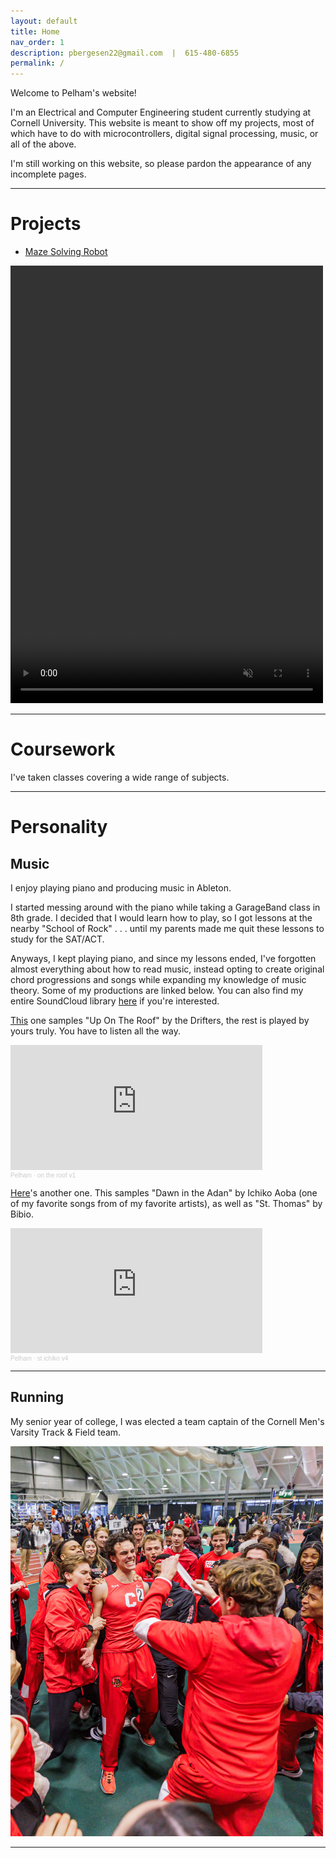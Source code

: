 ```yaml
---
layout: default
title: Home
nav_order: 1
description: pbergesen22@gmail.com  |  615-480-6855
permalink: /
---
```

Welcome to Pelham's website!

I'm an Electrical and Computer Engineering student currently studying at Cornell University. This website is meant to show off my projects, most of which have to do  with microcontrollers, digital signal processing, music, or all of the above. 

I'm still working on this website, so please pardon the appearance of any incomplete pages.


* * *

# Projects

- [Maze Solving Robot](LAB4.MD)
    
<video width="500" height="700" src="IMG_6084.mp4" type="video/mp4" preload="auto" autoplay muted loop>
</video>


* * *

# Coursework

I've taken classes covering a wide range of subjects.


* * * 

# Personality

## Music

I enjoy playing piano and producing music in Ableton. 

I started messing around with the piano while taking a GarageBand class in 8th grade. I decided that I would learn  how to play, so I got lessons at the nearby "School of Rock" . . . until my parents made me quit these lessons to study for the SAT/ACT. 

Anyways, I kept playing piano, and since my lessons ended, I've forgotten almost everything about how to read music, instead opting to create original chord progressions and songs while expanding my knowledge of music theory. Some of my productions are linked below. You can also find my entire SoundCloud library [here](https://soundcloud.com/pelhamb) if you're interested.

[This](https://on.soundcloud.com/Kyiva) one samples "Up On The Roof" by the Drifters, the rest is played by yours truly. You have to listen all the way.

<iframe width="80%" height="200" scrolling="no" frameborder="no" allow="autoplay" src="https://w.soundcloud.com/player/?url=https%3A//api.soundcloud.com/tracks/1656904323&color=%23ff5500&auto_play=false&hide_related=false&show_comments=true&show_user=true&show_reposts=false&show_teaser=true&visual=true"></iframe><div style="font-size: 10px; color: #cccccc;line-break: anywhere;word-break: normal;overflow: hidden;white-space: nowrap;text-overflow: ellipsis; font-family: Interstate,Lucida Grande,Lucida Sans Unicode,Lucida Sans,Garuda,Verdana,Tahoma,sans-serif;font-weight: 100;"><a href="https://soundcloud.com/pelhamb" title="Pelham" target="_blank" style="color: #cccccc; text-decoration: none;">Pelham</a> · <a href="https://soundcloud.com/pelhamb/on-the-roof-v1" title="on the roof v1" target="_blank" style="color: #cccccc; text-decoration: none;">on the roof v1</a></div>

[Here](https://on.soundcloud.com/e7UPp)'s another one. This samples "Dawn in the Adan" by Ichiko Aoba (one of my favorite songs from of my favorite artists), as well as "St. Thomas" by Bibio.

<iframe width="80%" height="200" scrolling="no" frameborder="no" allow="autoplay" src="https://w.soundcloud.com/player/?url=https%3A//api.soundcloud.com/tracks/1450834441&color=%23ff5500&auto_play=false&hide_related=false&show_comments=true&show_user=true&show_reposts=false&show_teaser=true&visual=true"></iframe><div style="font-size: 10px; color: #cccccc;line-break: anywhere;word-break: normal;overflow: hidden;white-space: nowrap;text-overflow: ellipsis; font-family: Interstate,Lucida Grande,Lucida Sans Unicode,Lucida Sans,Garuda,Verdana,Tahoma,sans-serif;font-weight: 100;"><a href="https://soundcloud.com/pelhamb" title="Pelham" target="_blank" style="color: #cccccc; text-decoration: none;">Pelham</a> · <a href="https://soundcloud.com/pelhamb/st-ichiko-v3" title="st ichiko v4" target="_blank" style="color: #cccccc; text-decoration: none;">st ichiko v4</a></div>


* * * 

## Running

 My senior year of college, I was elected a team captain of the Cornell Men's Varsity Track & Field team.

 <img src="SASH4.jpeg" height="624" width="500">


 * * * 